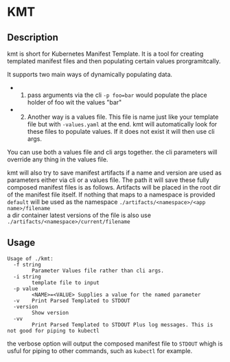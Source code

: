# KMT

## Description
kmt is short for Kubernetes Manifest Template. It is a tool for creating templated manifest files
and then populating certain values prorgramitcally.

It supports two main ways of dynamically populating data.
- 1) pass arguments via the cli `-p foo=bar` would populate the place holder of foo wit the values "bar"

- 2) Another way is a values file. This file is name just like your template file but with `-values.yaml` at the end. kmt will automatically look for these files to populate values. If it does not exist it will then use cli args. 

You can use both a values file and cli args together. the cli parameters will override any thing in the values file.

kmt will also try to save manifest artifacts if a name and version are used as parameters either via cli or a values file. The path it will save these fully composed manifest files is as follows. Artifacts will be placed in the root dir of the manifest file itself.  If nothing that maps to a namespace is provided `default` will be used as the namespace
`./artifacts/<namespace>/<app name>/filename`  
a dir container latest versions of the file is also use
`./artifacts/<namespace>/current/filename`


## Usage
```
Usage of ./kmt:
  -f string
    	Parameter Values file rather than cli args.
  -i string
    	template file to input
  -p value
    	<NAME>=<VALUE> Supplies a value for the named parameter
  -v	Print Parsed Templated to STDOUT
  -version
    	Show version
  -vv
    	Print Parsed Templated to STDOUT Plus log messages. This is not good for piping to kubectl
```

the verbose option will output the composed manifest file to `STDOUT` whigh is usful for piping to other commands, such as `kubectl` for example.